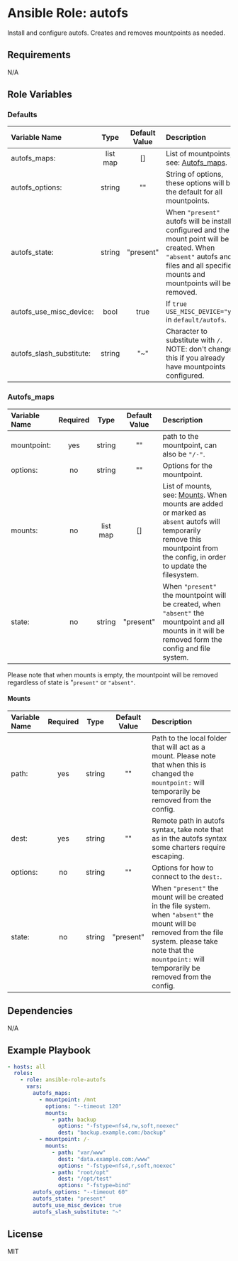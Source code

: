 # Ansible Role: autofs

Install and configure autofs. Creates and removes mountpoints as needed.

## Requirements

N/A

## Role Variables

### Defaults

| **Variable Name**       | **Type**| **Default Value**| **Description**|
| :-----------------------| :------:| :---------------:| :--------------|
| autofs_maps:            | list map| []               | List of mountpoints, see: [Autofs_maps](#autofs_maps).|
| autofs_options:         | string  | ""               | String of options, these options will be the default for all mountpoints.|
| autofs_state:           | string  | "present"        | When `"present"` autofs will be installed, configured and the mount point will be created. When `"absent"` autofs and its files and all specified mounts and mountpoints will be removed. |
| autofs_use_misc_device: | bool    | true             | If `true` `USE_MISC_DEVICE="yes"` in `default/autofs`.|
| autofs_slash_substitute:| string  | "~"              | Character to substitute with `/`. NOTE: don't change this if you already have mountpoints configured.|

### Autofs_maps

| **Variable Name**| **Required**| **Type**| **Default Value**| **Description**|
| :----------------| :----------:| :------:| :---------------:| :--------------|
| mountpoint:      | yes         | string  | ""               | path to the mountpoint, can also be `"/-"`.|
| options:         | no          | string  | ""               | Options for the mountpoint.|
| mounts:          | no          | list map| []               | List of mounts, see: [Mounts](#mounts). When mounts are added or marked as `absent` autofs will temporarily remove this mountpoint from the config, in order to update the filesystem.|
| state:           | no          | string  | "present"        | When `"present"` the mountpoint will be created, when `"absent"` the mountpoint and all mounts in it will be removed form the config and file system.|

Please note that when mounts is empty, the mountpoint will be removed regardless of state is "`present"` or `"absent"`.

#### Mounts

| **Variable Name**| **Required**| **Type**| **Default Value**| **Description**|
| :----------------| :----------:| :------:| :---------------:| :--------------|
| path:            | yes         | string  | ""               | Path to the local folder that will act as a mount. Please note that when this is changed the `mountpoint:` will temporarily be removed from the config. |
| dest:            | yes         | string  | ""               | Remote path in autofs syntax, take note that as in the autofs syntax some charters require escaping.|
| options:         | no          | string  | ""               | Options for how to connect to the `dest:`.|
| state:           | no          | string  | "present"        | When `"present"` the mount will be created in the file system. when `"absent"` the mount will be removed from the file system. please take note that the `mountpoint:` will temporarily be removed from the config.|

## Dependencies

N/A

## Example Playbook

```yaml
- hosts: all
  roles:
    - role: ansible-role-autofs
      vars:
        autofs_maps:
          - mountpoint: /mnt
            options: "--timeout 120"
            mounts:
              - path: backup
                options: "-fstype=nfs4,rw,soft,noexec"
                dest: "backup.example.com:/backup"
          - mountpoint: /-
            mounts:
              - path: "var/www"
                dest: "data.example.com:/www"
                options: "-fstype=nfs4,r,soft,noexec"
              - path: "root/opt"
                dest: "/opt/test"
                options: "-fstype=bind"
        autofs_options: "--timeout 60"
        autofs_state: "present"
        autofs_use_misc_device: true
        autofs_slash_substitute: "~"
```

## License

MIT
